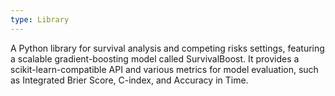 ```yaml
---
type: Library
---
```


A Python library for survival analysis and competing risks settings, featuring a scalable gradient-boosting model called SurvivalBoost. It provides a scikit-learn-compatible API and various metrics for model evaluation, such as Integrated Brier Score, C-index, and Accuracy in Time.